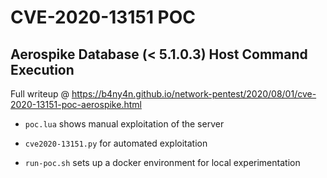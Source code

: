 # CVE-2020-13151 POC

## Aerospike Database (< 5.1.0.3) Host Command Execution

Full writeup @ https://b4ny4n.github.io/network-pentest/2020/08/01/cve-2020-13151-poc-aerospike.html

- `poc.lua` shows manual exploitation of the server

- `cve2020-13151.py` for automated exploitation

- `run-poc.sh` sets up a docker environment for local experimentation
